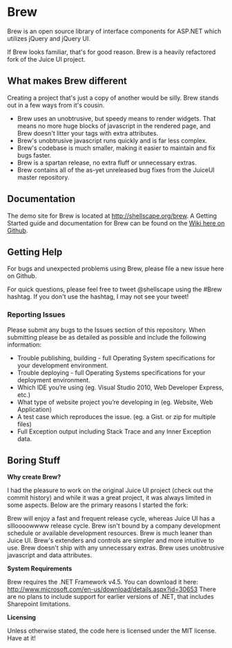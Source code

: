 Brew
====

Brew is an open source library of interface components for ASP.NET which utilizes jQuery and jQuery UI.

If Brew looks familiar, that's for good reason. Brew is a heavily refactored fork of the Juice UI project.

## What makes Brew different

Creating a project that's just a copy of another would be silly. Brew stands out in a few ways from it's cousin.

* Brew uses an unobtrusive, but speedy means to render widgets. That means no more huge blocks of javascript in the rendered page, and Brew doesn't litter your tags with extra attributes.
* Brew's unobtrusive javascript runs quickly and is far less complex.
* Brew's codebase is much smaller, making it easier to maintain and fix bugs faster.
* Brew is a spartan release, no extra fluff or unnecessary extras.
* Brew contains all of the as-yet unreleased bug fixes from the JuiceUI master repository.

## Documentation

The demo site for Brew is located at http://shellscape.org/brew. 
A Getting Started guide and documentation for Brew can be found on the [Wiki here on Github](https://github.com/shellscape/brew/wiki). 

## Getting Help

For bugs and unexpected problems using Brew, please file a new issue here on Github.

For quick questions, please feel free to tweet @shellscape using the #Brew hashtag. If you don't use the hashtag, I may not see your tweet!

### Reporting Issues

Please submit any bugs to the Issues section of this repository. 
When submitting please be as detailed as possible and include the following information:

* Trouble publishing, building - full Operating System specifications for your development environment.
* Trouble deploying - full Operating Systems specifications for your deployment environment.
* Which IDE you’re using (eg. Visual Studio 2010, Web Developer Express, etc.)
* What type of website project you’re developing in (eg. Website, Web Application)
* A test case which reproduces the issue. (eg. a Gist. or zip for multiple files)
* Full Exception output including Stack Trace and any Inner Exception data.
 
## Boring Stuff

**Why create Brew?**

I had the pleasure to work on the original Juice UI project (check out the commit history) and while it was a great project, it was always limited in some aspects. Below are the primary reasons I started the fork:

Brew will enjoy a fast and frequent release cycle, whereas Juice UI has a sllloooowwww release cycle. 
Brew isn't bound by a company development schedule or available development resources.
Brew is much leaner than Juice UI.
Brew's extenders and controls are simpler and more intuitive to use. 
Brew doesn't ship with any unnecessary extras.
Brew uses unobtrusive javascript and data attributes. 

**System Requirements**

Brew requires the .NET Framework v4.5. You can download it here: http://www.microsoft.com/en-us/download/details.aspx?id=30653
There are no plans to include support for earlier versions of .NET, that includes Sharepoint limitations.

**Licensing**

Unless otherwise stated, the code here is licensed under the MIT license. Have at it!

